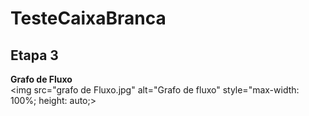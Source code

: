 # TesteCaixaBranca

<h2> Etapa 3 </h2>

<b style="text-align: center;"> Grafo de Fluxo </b>
<br>
<img src="grafo de Fluxo.jpg" alt="Grafo de fluxo" style="max-width: 100%; height: auto;>
